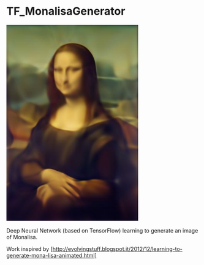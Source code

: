 # TF_MonalisaGenerator

![Image generated](https://raw.githubusercontent.com/carloalbertobarbano/TF_MonalisaGenerator/master/outputs/6_layers_350_0.8/monalisa_output_3890.jpg)

Deep Neural Network (based on TensorFlow) learning to generate an image of Monalisa.

Work inspired by [http://evolvingstuff.blogspot.it/2012/12/learning-to-generate-mona-lisa-animated.html]